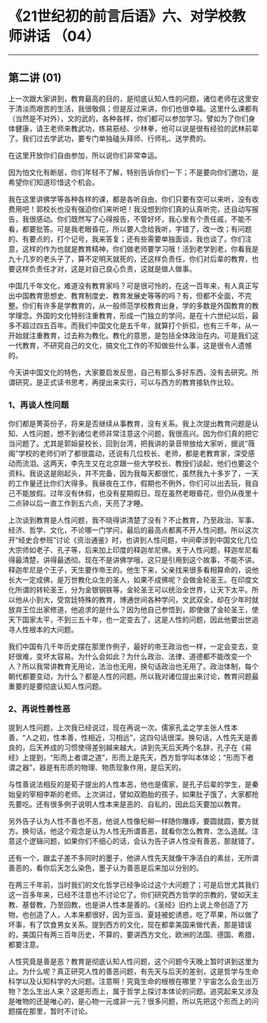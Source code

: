 # 《21世纪初的前言后语》六、对学校教师讲话 （04）

------

## 第二讲 (01)

上一次跟大家讲到，教育最高的目的，是彻底认知人性的问题，诸位老师在这里安于清淡而艰苦的生活，我很敬佩；但是反过来讲，你们也很幸福。这里什么课都有（当然是不对外），文的武的，各种各样，你们都可以参加学习。譬如为了你们身体健康，请王老师来教武功，练易筋经、少林拳，他可以说是很有经验的武林前辈了。我们过去学武功，要专门单独磕头拜师、行师礼、送学费的。

在这里开放你们自由参加，所以说你们非常幸运。

因为怕文化有断层，你们年轻不了解，特别告诉你们一下；不是要向你们邀功，是希望你们知道珍惜这个机会。

我在这里讲佛学等各种各样的课，都是各听自由，你们只要有空可以来听，没有收费用吧！郭校长也没有强迫你们来听吧！我没想到你们真的认真听完，还自动写报告，我很感动。你们既然写了心得报告，不管好坏，我心里有个责任戚，不能不看，都要批答。可是我老眼昏花，所以要人念给我听，字错了，改一改；有问题的、有要点的，打个记号，我来答复；还有些需要单独面谈，我也谈了。你们注意，这样的作为也就是教育精神，你们做老师要学习哦！活到老学到老，你看我是九十几岁的老头子了，算不定明天就死的，还这样负责任，你们对后辈的教育，也要这样负责任才对，这是对自己良心负责，这就是做人做事。

中国几千年文化，难道没有教育家吗？可是很可怜的，在这一百年来，有人真正写出中国教育思想史、教育制度史、教育发展史等等的吗？有，但都不全面，不完整。你们有许多是学教育的，从一般师范学校教育出身，学的多数是外国教育的教学理念。外国的文化特别注重教育，形成一门独立的学问，是在十六世纪以后，最多不超过四五百年。而我们中国文化是五千年，就算打个折扣，也有三千年，从一开始就注重教育，过去称为教化。教化的意思，是包括全体政治在内。可是我们这一代教育，不研究自己的文化，搞文化工作的不知做些什么事，这是很令人遗憾的。

今天讲中国文化的特色，大家要启发反思，自己有那么多好东西，没有去研究。所谓研究，是正式读书思考，再提出来实行，可以与西方的教育接轨作比较。

### 1、再谈人性问题

你们都是菁英份子，将来是否继续从事教育，没有关系。我上次提出教育问题是认知、人性问题，想不到诸位老师非常注意这个问题，我很高兴。因为你们真的把它当问题了。尤其是郭姮妟校长，回到台湾，把我讲的录音带放给大家听，据说“薇阁”学校的老师们听了都很震动，还说有几位校长、老师，都是老教育家，深受感动而流泪。这两天，李先生又在北京跟一些大学校长、教授们谈起，他们也要这个资料。我说这是刚起头，并不完备，因为我每天都很忙，虽然我九十多岁了，一天的工作量还比你们大得多。我昼夜在工作，假期也不例外，你们可以出去玩，我自己不能放假。过年没有休假，也没有星期假日。现在虽然老眼昏花，但仍从夜里十二点钟以后一直工作到五六点，天亮了才睡。

上次谈到教育是人性问题，我不晓得讲清楚了没有？不止教育，乃至政治、军事、经济、哲学、文化，不论哪一门学问，最后的最高点都离不开人性问题。所以这次开“经史合参班”讨论《资治通鉴》时，也讲到人性问题，中间牵涉到中国文化几位大宗师如老子、孔子等，后来加上印度的释迦牟尼佛。关于人性问题，释迦牟尼看得最清楚，讲得最透彻。现在不是讲佛学哦，这只是引用到这个故事，不能不讲。释迦牟尼是个王子，天生要作帝王的。他生下来，父亲找来很多看相算命的，说他长大一定成佛，是万世教化众生的圣人，如果不成佛呢？会做金轮圣王。在印度文化所谓的转轮圣王，分为金银钢铁等，金轮圣王可以统治全世界，让天下太平。所以他从小到大，受宫廷特殊的教育，博通世间各种学问，文武双全，却在少年时就放弃王位出家修道，他追求的是什么？因为他自己参悟到，即使做了金轮圣王，使天下国家太平，不到三五十年，也一定变去了，这是人性的问题，因此他要出世追寻人性根本的大问题。

我们中国有几千年历史摆在那里作例子，最好的帝王政治也一样，一定会变去，变好很难，变坏太容易。为什么会如此？为什么政治、法律、道德都不能改变一个人？所以我常讲教育无用论，法治也无用，换句话政治也无用了。政治体制，每个朝代都要变动，为什么？都是人性的问题。所以我对诸位提出来讨论，教育问题最重要的是要彻底认知人性问题。

### 2、再说性善性恶

提到人性问题，上次我已经说过，现在再说一次。儒家孔孟之学主张人性本善，“人之初，性本善，性相近，习相远”，这四句话很深。换句话，人性先天是善良的，后天养成的习惯使得差别越来越大。讲到先天后天两个名辞，孔子在《易经》上提到，“形而上者谓之道”，形而上是先天，西方哲学叫本体论；“形而下者谓之器”，器是有形质的物理、物质现象作用，是后天的。

与性善说法相反的是荀子提出的人性本恶，他也是儒家，是孔子后辈的学生，是秦始皇的宰相李斯的老师。上次讲过，譬如双胞胎的孩子，如果肚子饿了，大家都抢先要吃。还有很多例子说明人性本来是恶的、自私的，因此后天要加以教育。

另外告子认为人性不善也不恶，他说人性像杞柳一样随你雕琢，要圆就圆，要方就方。换句话，他这个观念是认为人性无所谓善恶，就看你怎么教育、怎么造就。注意这个逻辑问题，如果你们不细心的话，会认为告子讲人性没有善恶，那就错了。

还有一个，跟孟子差不多同时的墨子，他讲人性先天就像干净洁白的素丝，无所谓善恶的，看你后天怎么染色，墨子认为善恶是后来加以分别的。

在两三千年前，当时我们的文化哲学已经争论过这个大问题了；可是后世尤其我们这一百多年来，已经不注意也不讨论它了。你们研究西方哲学的宗教的，譬如天主教、基督教，乃至回教，也是讲人性本是善的。《圣经》旧约上说上帝创造了万物，也创造了人，人本来都很好，因为亚当、夏娃被蛇诱惑，吃了苹果，所以做了坏事，有了饮食男女关系。提到西方的文化，现在都拿美国来做代表，那是错误的，美国只有两三百年历史，不算的，要讲西方文化，欧洲的法国、德国、希腊，都要注意。

人性究竟是善是恶？教育是彻底认知人性问题，这个问题今天晚上暂时讲到这里为止。为什么呢？真正研究人性的善恶问题，有先天与后天的差别，这是哲学与生命科学以及认知科学的大问题。注意啊！究竟生命的根根在哪里？宇宙怎么会生出万物？怎么生出人来？这是形而上，属于哲学上探讨本体论的问题。追究起来又涉及是唯物的还是唯心的，是心物一元或非一元？很多问题，所以先把这个形而上的问题摆在那里，暂时不讨论。

